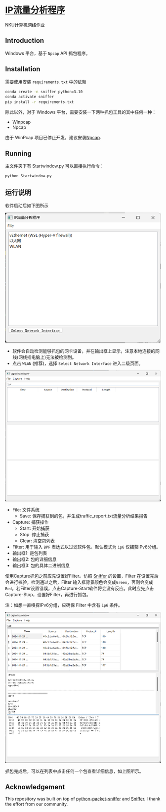 # [IP流量分析程序](https://github.com/WenchuLiu/Sniffer)

NKU计算机网络作业

## Introduction

Windows 平台，基于 `Npcap` API 抓包程序。

## Installation

需要使用安装 `requirements.txt` 中的依赖

```bash
conda create -n sniffer python=3.10
conda activate sniffer
pip install -r requirements.txt
```

除此以外，对于 Windows 平台，需要安装一下两种抓包工具的其中任何一种：

- Winpcap
- Npcap

由于 WinPcap 项目已停止开发，建议安装[Npcap](https://npcap.com/#download).

## Running

主文件夹下有 Startwindow.py 可以直接执行命令：

```bash
python Startwindow.py
```

## 运行说明

软件启动后如下图所示

![](imgs/PixPin_2024-11-24_14-24-12.png)

- 软件会自动检测能够抓包的网卡设备，并在输出框上显示，注意本地连接的网线(网线插电脑上)无法被检测到。
- 点击 `WLAN` (推荐)，选择 `Select Network Interface` 进入二级页面。

![](imgs/PixPin_2024-11-24_14-31-22.png)

- File: 文件系统
  - Save: 保存捕获到的包，并生成traffic_report.txt流量分析结果报告
- Capture: 捕获操作
  - Start: 开始捕获
  - Stop: 停止捕获
  - Clear: 清空包列表
- Filter: 用于输入 `BPF` 表达式以过滤软件包。默认模式为 `ip6` 仅捕获IPv6分组。
- 输出框1: 是包列表
- 输出框2: 包的详细信息
- 输出框3: 包的具体二进制信息

使用Capture抓包之前应先设置好Filter。仿照 [Sniffer](https://github.com/StevenBaby/sniffer) 的设置，Filter 在设置完后会进行校验，检测通过之后，Filter 输入框背景颜色会变成`Green`，否则会变成`Red`。若Filter设置错误，点击Capture-Start软件将会没有反应。此时应先点击Capture-Stop，设置好Filter，再进行抓包。

注：如想一直嗅探IPv6分组，应确保 Filter 中含有 `ip6` 条件。

![](imgs/PixPin_2024-11-24_14-50-20.png)

抓包完成后，可以在列表中点击任何一个包查看详细信息，如上图所示。

## Acknowledgement

This repository was built on top of [python-packet-sniffer](https://github.com/OmarBarakat1995/python-packet-sniffer) and [Sniffer](https://github.com/StevenBaby/sniffer). I thank the effort from our community.
